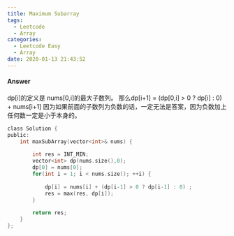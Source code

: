 ```yaml
---
title: Maximum Subarray
tags:
  - Leetcode
  - Array
categories:
  - Leetcode Easy
  - Array
date: 2020-01-13 21:43:52
---
```


#### Answer
dp[i]的定义是 nums[0,i]的最大子数列。
那么dp[i+1] = (dp[0,i] > 0 ? dp[i] : 0) + nums[i+1]
因为如果前面的子数列为负数的话，一定无法是答案，因为负数加上任何数一定是小于本身的。 
```c
class Solution {
public:
    int maxSubArray(vector<int>& nums) {
        
        int res = INT_MIN;
        vector<int> dp(nums.size(),0);
        dp[0] = nums[0]; 
        for(int i = 1; i < nums.size(); ++i) {
            
            dp[i] = nums[i] + (dp[i-1] > 0 ? dp[i-1] : 0) ;
            res = max(res, dp[i]);
        }
        
        return res;
    }
};
```
